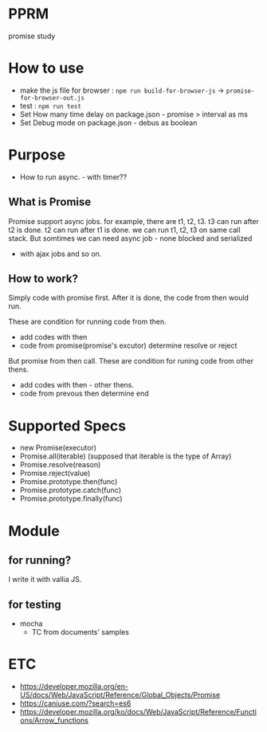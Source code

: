 # PPRM
promise study

# How to use
* make the js file for browser : `npm run build-for-browser-js` -> `promise-for-browser-out.js`
* test : `npm run test`
* Set How many time delay on package.json - promise > interval as ms
* Set Debug mode on package.json - debus as boolean

# Purpose
* How to run async. - with timer??

## What is Promise
Promise support async jobs.
for example, there are t1, t2, t3.
t3 can run after t2 is done.
t2 can run after t1 is done.
we can run t1, t2, t3 on same call stack.
But somtimes we can need async job - none blocked and serialized
- with ajax jobs and so on.

## How to work?
Simply code with promise first.
After it is done, the code from then would run.

These are condition for running code from then.
* add codes with then
* code from promise(promise's excutor) determine resolve or reject

But promise from then call.
These are condition for runing code from other thens.
* add codes with then - other thens.
* code from prevous then determine end

# Supported Specs
* new Promise(executor)
* Promise.all(iterable) (supposed that iterable is the type of Array<Promise>)
* Promise.resolve(reason)
* Promise.reject(value)
* Promise.prototype.then(func)
* Promise.prototype.catch(func)
* Promise.prototype.finally(func)

# Module
## for running?
I write it with vallia JS.

## for testing
* mocha
  * TC from documents' samples

# ETC
* https://developer.mozilla.org/en-US/docs/Web/JavaScript/Reference/Global_Objects/Promise
* https://caniuse.com/?search=es6
* https://developer.mozilla.org/ko/docs/Web/JavaScript/Reference/Functions/Arrow_functions